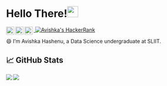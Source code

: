 # Hello There!<img src="https://raw.githubusercontent.com/MartinHeinz/MartinHeinz/master/wave.gif" width="30px">

<!-- Social media -->
<a href="https://www.linkedin.com/in/avishka-hashenu-58bb8b1b8/">
  <img align="left" alt="LinkedIn page of Avishka" width="22px" src="https://raw.githubusercontent.com/peterthehan/peterthehan/master/assets/linkedin.svg" />
</a>
<a href="https://twitter.com/avishkahashenu">
  <img align="left" alt="Twitter page of Avishka" width="22px" src="https://raw.githubusercontent.com/peterthehan/peterthehan/master/assets/twitter.svg" />
</a>
<a href="https://web.facebook.com/profile.php?id=100006103368661">
  <img align="left" alt="Facebook page of Avishka" width="22px" src="https://raw.githubusercontent.com/peterthehan/peterthehan/master/assets/facebook.svg" />
</a>

<p>
<!-- count visitors -->
<a href="https://visitor-badge.glitch.me/badge?page_id=rukshan99.rukshan99">
  <img alt="" src="https://visitor-badge.glitch.me/badge?page_id=AvishkaHashenu.AvishkaHashenu">
</a> 

<!-- Shield for HackerRank -->
<a href="https://www.hackerrank.com/avishka_hashenu">
  <img alt ="Avishka's HackerRank" src="https://img.shields.io/badge/HackerRank-&#9734&#9734&#9734&#9734&#9734-brightgreen?style=flat&logo=hackerrank">
</a>  
</p>

😄 I’m Avishka Hashenu, a Data Science undergraduate at SLIIT.


## &#x1f4c8; GitHub Stats

<img align="left" src="https://github-readme-stats.vercel.app/api/top-langs/?username=AvishkaHashenu&theme=dark" />

<img align="center" src="https://github-readme-stats.vercel.app/api//?username=AvishkaHashenu&theme=dark" />

